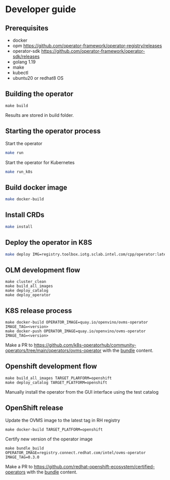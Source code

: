 # Developer guide

## Prerequisites
- docker
- opm https://github.com/operator-framework/operator-registry/releases
- operator-sdk https://github.com/operator-framework/operator-sdk/releases
- golang 1.19
- make
- kubectl
- ubuntu20 or redhat8 OS

## Building  the operator
```
make build
```
Results are stored in build folder.

## Starting the operator process

Start the operator
```bash
make run
```

Start the operator for Kubernetes
```bash
make run_k8s
```

## Build docker image
```bash
make docker-build
```

## Install CRDs
```bash
make install
```

## Deploy the operator in K8S
```bash
make deploy IMG=registry.toolbox.iotg.sclab.intel.com/cpp/operator:latest
```


## OLM development flow
```
make cluster_clean
make build_all_images
make deploy_catalog
make deploy_operator
```

## K8S release process
```
make docker-build OPERATOR_IMAGE=quay.io/openvino/ovms-operator IMAGE_TAG=<version> 
make docker-push OPERATOR_IMAGE=quay.io/openvino/ovms-operator IMAGE_TAG=<version>
```
Make a PR to https://github.com/k8s-operatorhub/community-operators/tree/main/operators/ovms-operator with the [bundle](../bundle_k8s) content.

## Openshift development flow

```
make build_all_images TARGET_PLARFORM=openshift
make deploy_catalog TARGET_PLATFORM=openshift

```
Manually install the operator from the GUI interface using the test catalog

## OpenShift release
Update the OVMS image to the latest tag in RH registry
```
make docker-build TARGET_PLATFORM=openshift
```
Certify new version of the operator image
```
make bundle_build OPERATOR_IMAGE=registry.connect.redhat.com/intel/ovms-operator IMAGE_TAG=0.3.0
```
Make a PR to https://github.com/redhat-openshift-ecosystem/certified-operators with the [bundle](../bundle) content.






